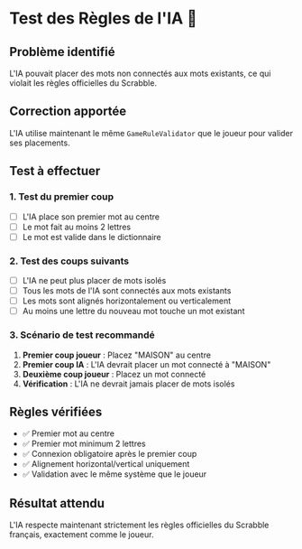 # Test des Règles de l'IA 🧪

## Problème identifié

L'IA pouvait placer des mots non connectés aux mots existants, ce qui violait les règles officielles du Scrabble.

## Correction apportée

L'IA utilise maintenant le même `GameRuleValidator` que le joueur pour valider ses placements.

## Test à effectuer

### 1. Test du premier coup

- [ ] L'IA place son premier mot au centre
- [ ] Le mot fait au moins 2 lettres
- [ ] Le mot est valide dans le dictionnaire

### 2. Test des coups suivants

- [ ] L'IA ne peut plus placer de mots isolés
- [ ] Tous les mots de l'IA sont connectés aux mots existants
- [ ] Les mots sont alignés horizontalement ou verticalement
- [ ] Au moins une lettre du nouveau mot touche un mot existant

### 3. Scénario de test recommandé

1. **Premier coup joueur** : Placez "MAISON" au centre
2. **Premier coup IA** : L'IA devrait placer un mot connecté à "MAISON"
3. **Deuxième coup joueur** : Placez un mot connecté
4. **Vérification** : L'IA ne devrait jamais placer de mots isolés

## Règles vérifiées

- ✅ Premier mot au centre
- ✅ Premier mot minimum 2 lettres
- ✅ Connexion obligatoire après le premier coup
- ✅ Alignement horizontal/vertical uniquement
- ✅ Validation avec le même système que le joueur

## Résultat attendu

L'IA respecte maintenant strictement les règles officielles du Scrabble français, exactement comme le joueur.
